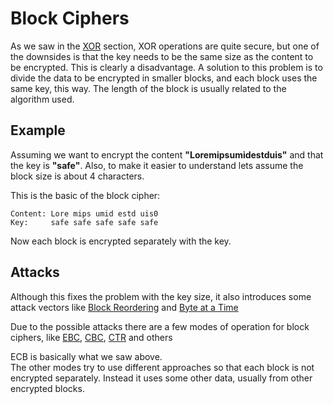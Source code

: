# Block Ciphers

As we saw in the [XOR](xor) section, XOR operations are quite secure, but one of the downsides is that the key needs to be the same size as the content to be encrypted. This is clearly a disadvantage. 
A solution to this problem is to divide the data to be encrypted in smaller blocks, and each block uses the same key, this way. The length of the block is usually related to the algorithm used. 

## Example

Assuming we want to encrypt the content **"Loremipsumidestduis"** and that the key is **"safe"**. Also, to make it easier to understand lets assume the block size is about 4 characters.

This is the basic of the block cipher:
```
Content: Lore mips umid estd uis0
Key:     safe safe safe safe safe
```

Now each block is encrypted separately with the key.

## Attacks 
Although this fixes the problem with the key size, it also introduces some attack vectors like [Block Reordering](block-reordering) and [Byte at a Time](byte-at-a-time)

Due to the possible attacks there are a few modes of operation for block ciphers, like [EBC](https://en.wikipedia.org/wiki/Block_cipher_mode_of_operation#Electronic_codebook_(ECB)), [CBC](https://en.wikipedia.org/wiki/Block_cipher_mode_of_operation#Cipher_block_chaining_(CBC)), [CTR](https://en.wikipedia.org/wiki/Block_cipher_mode_of_operation#Counter_(CTR)) and others


ECB is basically what we saw above.  
The other modes try to use different approaches so that each block is not encrypted separately. Instead it uses some other data, usually from other encrypted blocks.
